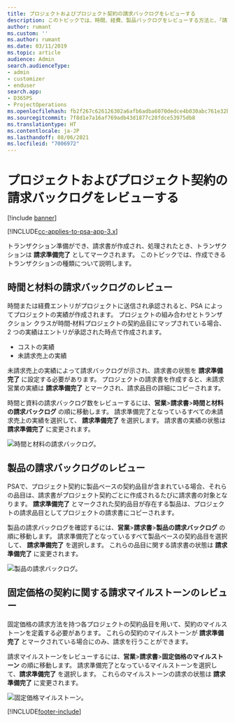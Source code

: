```yaml
---
title: プロジェクトおよびプロジェクト契約の請求バックログをレビューする
description: このトピックでは、時間、経費、製品バックログをレビューする方法と、「請求準備完了」としてマークする方法について説明します。
author: rumant
ms.custom: ''
ms.author: rumant
ms.date: 03/11/2019
ms.topic: article
audience: Admin
search.audienceType:
- admin
- customizer
- enduser
search.app:
- D365PS
- ProjectOperations
ms.openlocfilehash: fb2f267c626126302a6afb6adba6070dedce4b030abc761e32b23df174d49ecb
ms.sourcegitcommit: 7f8d1e7a16af769adb43d1877c28fdce53975db8
ms.translationtype: HT
ms.contentlocale: ja-JP
ms.lasthandoff: 08/06/2021
ms.locfileid: "7006972"
---
```

# <a name="review-the-invoicing-backlog-on-projects-and-project-contracts"></a>プロジェクトおよびプロジェクト契約の請求バックログをレビューする

[!include [banner](../includes/psa-now-project-operations.md)]

[!INCLUDE[cc-applies-to-psa-app-3.x](../includes/cc-applies-to-psa-app-3x.md)]

トランザクション準備ができ、請求書が作成され、処理されたとき、トランザクションは **請求準備完了** としてマークされます。 このトピックでは、作成できるトランザクションの種類について説明します。

## <a name="review-the-time-and-material-billing-backlog"></a>時間と材料の請求バックログのレビュー

時間または経費エントリがプロジェクトに送信され承認されると、PSA によってプロジェクトの実績が作成されます。 プロジェクトの組み合わせとトランザクション クラスが時間‐材料プロジェクトの契約品目にマップされている場合、2 つの実績はエントリが承認された時点で作成されます。

- コストの実績 
- 未請求売上の実績

未請求売上の実績によって請求バックログが示され、請求書の状態を **請求準備完了** に設定する必要があります。 プロジェクトの請求書を作成すると、未請求営業の実績は **請求準備完了** とマークされ、請求品目の詳細にコピーされます。

時間と資料の請求バックログ数をレビューするには、**営業**\>**請求書**\>**時間と材料の請求バックログ** の順に移動します。 請求準備完了となっているすべての未請求売上の実績を選択して、 **請求準備完了** を選択します。 請求書の実績の状態は **請求準備完了** に変更されます。

![時間と材料の請求バックログ。](media/TMBacklog.png)

## <a name="review-the-product-billing-backlog"></a>製品の請求バックログのレビュー

PSAで、プロジェクト契約に製品ベースの契約品目が含まれている場合、それらの品目は、請求書がプロジェクト契約ごとに作成されるたびに請求書の対象となります。 **請求準備完了** とマークされた契約品目が存在する製品は、プロジェクトの請求品目としてプロジェクトの請求書にコピーされます。

製品の請求バックログを確認するには、**営業**\>**請求書**\>**製品の請求バックログ** の順に移動します。 請求準備完了となっているすべて製品ベースの契約品目を選択して、 **請求準備完了** を選択します。 これらの品目に関する請求書の状態は **請求準備完了** に変更されます。

![製品の請求バックログ。](media/ProductBacklog.png)

## <a name="review-billing-milestones-on-fixed-price-contracts"></a>固定価格の契約に関する請求マイルストーンのレビュー

固定価格の請求方法を持つ各プロジェクトの契約品目を用いて、契約のマイルストーンを定義する必要があります。 これらの契約のマイルストーンが **請求準備完了** とマークされている場合にのみ、請求を行うことができます。 

請求マイルストーンをレビューするには、**営業**\>**請求書**\>**固定価格のマイルストーン** の順に移動します。 請求準備完了となっているマイルストーンを選択して、**請求準備完了** を選択します。 これらのマイルストーンの請求の状態は **請求準備完了** に変更されます。

![固定価格マイルストーン。](media/FPBacklog.png)


[!INCLUDE[footer-include](../includes/footer-banner.md)]